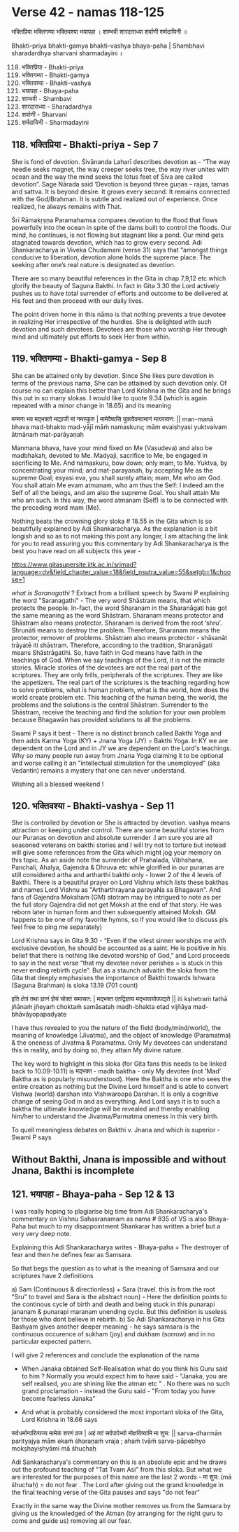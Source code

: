 # Verse 42 - namas 118-125 

भक्तिप्रिया भक्तिगम्या भक्तिवश्या भयापहा ।
शाम्भवी शारदाराध्या शर्वाणी शर्मदायिनी ॥ 

Bhakti-priya bhakti-gamya bhakti-vashya bhaya-paha |
Shambhavi sharadardhya sharvani sharmadayini ॥

118. भक्तिप्रिया - Bhakti-priya
119. भक्तिगम्या - Bhakti-gamya
120. भक्तिवश्या - Bhakti-vashya
121. भयापहा - Bhaya-paha
122. शाम्भवी - Shambavi
123. शारदाराध्या - Sharadardhya
124. शर्वाणी - Sharvani
125. शर्मदायिनी - Sharmadayini

## 118. भक्तिप्रिया - Bhakti-priya - Sep 7

She is fond of devotion. Śivānanda Laharī describes devotion as - “The way needle seeks magnet, the way creeper seeks tree, the way river unites with ocean and the way the mind seeks the lotus feet of Śiva are called devotion”. Sage Nārada said ‘Devotion is beyond three guṇas – rajas, tamas and sattva. It is beyond desire. It grows every second. It remains connected with the God/Brahman. It is subtle and realized out of experience. Once realized, he always remains with That.

Śrī Rāmakṛṣṇa Paramahamsa compares devotion to the flood that flows powerfully into the ocean in spite of the dams built to control the floods. Our mind, he continues, is not flowing but stagnant like a pond. Our mind gets stagnated towards devotion, which has to grow every second. Adi Shankaracharya in Viveka Chudamani (verse 31) says that “amongst things conducive to liberation, devotion alone holds the supreme place. The seeking after one’s real nature is designated as devotion.

There are so many beautiful references in the Gita in chap 7,9,12 etc which glorify the beauty of Saguna Bakthi. In fact in Gita 3.30 the Lord actively pushes us to have total surrender of efforts and outcome to be delivered at His feet and then proceed with our daily lives. 

The point driven home in this nāma is that nothing prevents a true devotee in realizing Her irrespective of the hurdles. She is delighted with such devotion and such devotees. Devotees are those who worship Her through mind and ultimately put efforts to seek Her from within.   
 
## 119. भक्तिगम्या - Bhakti-gamya - Sep 8 

She can be attained only by devotion. Since She likes pure devotion in terms of the previous nama, She can be attained by such devotion only. Of course no can explain this better than Lord Krishna in the Gita and he brings this out in so many slokas. I would like to quote 9.34 (which is again repeated with a minor change in 18.65)  and its meaning 

मन्मना भव मद्भक्तो मद्याजी मां नमस्कुरु | मामेवैष्यसि युक्त्वैवमात्मानं मत्परायण: ||
man-manā bhava mad-bhakto mad-yājī māṁ namaskuru; mām evaiṣhyasi yuktvaivam ātmānaṁ mat-parāyaṇaḥ

Manmana bhava, have your mind fixed on Me (Vasudeva) and also be madbhakah, devoted to Me. Madyaji, sacrifice to Me, be engaged in sacrificing to Me. And namaskuru, bow down; only mam, to Me. Yuktva, by concentrating your mind; and mat-parayanah, by accepting Me as the supreme Goal; esyasi eva, you shall surely attain; mam, Me who am God. You shall attain Me evam atmanam, who am thus the Self: I indeed am the Self of all the beings, and am also the supreme Goal. You shall attain Me who am such. In this way, the word atmanam (Self) is to be connected with the preceding word mam (Me). 

Nothing beats the crowning glory sloka # 18.55 in the Gita which is so beautifully explained by Adi Shankaracharya. As the explanation is a bit longish and so as to not making this post any longer, I am attaching the link for you to read assuring you this commentary by Adi Shankaracharya is the best you have read on all subjects this year - 

https://www.gitasupersite.iitk.ac.in/srimad?language=dv&field_chapter_value=18&field_nsutra_value=55&setgb=1&choose=1

*what is Saranagathi* ? Extract from a brilliant speech by Swami P explaining the word "Saranagathi" - The very word Shāstram means, that which protects the people. In-fact, the word Sharanam in the Sharanāgati has got the same meaning as the word Shāstram. Sharanam means protector and Shāstram also means protector. Sharanam is derived from the root ‘shru’. Shrunāti means to destroy the problem. Therefore, Sharanam means the protector, remover of problems. Shāstram also means protector - shāsanāt trāyatē iti shāstram. Therefore, according to the tradition, Sharanāgati means Shāstrāgatihi. So, have faith in God means have faith in the teachings of God. When we say teachings of the Lord, it is not the miracle stories. Miracle stories of the devotees are not the real part of the scriptures. They are only frills, peripherals of the scriptures. They are like the appetizers. The real part of the scriptures is the teaching regarding how to solve problems, what is human problem, what is the world, how does the world create problem etc. This teaching of the human being, the world, the problems and the solutions is the central Shāstram. Surrender to the Shāstram, receive the teaching and find the solution for your own problem because Bhagawān has provided solutions to all the problems.

Swami P says it best - There is no distinct branch called  Bakthi Yoga and then adds Karma Yoga (KY)  + Jnana Yoga (JY)  = Bakthi Yoga. In KY we are dependent on the Lord and in JY we are dependent on the Lord's teachings. Why so many people run away from Jnana Yoga claiming it to be optional and worse calling it an "intellectual stimulation for the unemployed" (aka Vedantin) remains a mystery that one can never understand. 

Wishing all a blessed weekend !

## 120. भक्तिवश्या - Bhakti-vashya - Sep 11

She is controlled by devotion or She is attracted by devotion. vashya means attraction or keeping under control. There are some beautiful stories from our Puranas on devotion and absolute surrender .I am sure you are all seasoned veterans on bakthi stories and I will try not to torture but instead will give some references from the Gita which might jog your memory on this topic. As an aside note the surrender of Prahalada, Vibhshana, Panchali, Ahalya, Gajendra & Dhruva etc while glorified in our puranas are still considered artha and artharthi bakthi only - lower 2 of the 4 levels of Bakthi. There is a beautiful prayer on Lord Vishnu which lists these bakthas and names Lord Vishnu as "Artharthrayana parayaNa sa Bhagavan".  And fans of Gajendra Moksham (GM) stotram may be intrigued to note as per the full story Gajendra did not get Moksh at the end of that story.   He was reborn later in human form and then subsequently attained Moksh. GM happens to be one of my favorite hymns, so if you would like to discuss pls feel free to ping me separately) 

Lord Krishna says in Gita 9.30 - “Even if the vilest sinner worships me with exclusive devotion, he should be accounted as a saint. He is positive in his belief that there is nothing like devoted worship of God,” and Lord proceeds to say in the next verse “that my devotee never perishes = is stuck in this never ending rebirth cycle”. But as a staunch advaitin the sloka from the Gita that deeply emphasises the importance of Bakthi towards Ishwara (Saguna Brahman) is sloka 13.19 (701 count)

इति क्षेत्रं तथा ज्ञानं ज्ञेयं चोक्तं समासत: | मद्भक्त एतद्विज्ञाय मद्भावायोपपद्यते || iti kṣhetraṁ tathā jñānaṁ jñeyaṁ choktaṁ samāsataḥ madh-bhakta etad vijñāya mad-bhāvāyopapadyate

I have thus revealed to you the nature of the field (body/mind/world), the meaning of knowledge (Jivatma), and the object of knowledge (Paramatma) & the oneness of Jivatma & Paramatma. Only My devotees can understand this in reality, and by doing so, they attain My divine nature.

The key word to highlight in this sloka (for Gita fans this needs to be linked back to 10.09-10.11) is मद्भक्त - madh baktha - only My devotee (not 'Mad' Baktha as is popularly misunderstood). Here the Baktha is one who sees the entire creation as nothing but the Divine Lord himself and is able to convert Vishwa (world) darshan into Vishwaroopa Darshan. It is only a cognitive change of seeing God in and as everything. And Lord says it is to such a baktha the ultimate knowledge will be revealed and thereby enabling him/her to understand the Jivatma/Parmatma oneness in this very birth.

To quell meaningless debates on Bakthi v. Jnana  and which is superior - Swami P says 

## Without Bakthi, Jnana is impossible and without Jnana, Bakthi is incomplete

## 121. भयापहा - Bhaya-paha - Sep 12 & 13 

I was really hoping to plagiarise big time from Adi Shankaracharya's commentary on Vishnu Sahasranamam as nama # 935 of VS is also Bhaya-Paha but much to my disappointment Shankarar has written a brief but a very very deep note.

Explaining this Adi Shankaracharya writes - Bhaya-paha = The destroyer of fear and then  he defines fear as Samsara. 

So that begs the question as to what is the meaning of Samsara and our scriptures have 2 definitions

a) Sam (Continuous & directionless) + Sara (travel.  this is from the root "Sru" to travel and Sara is the abstract noun) - Here the definition points to the continous cycle of birth and death and being stuck in this punarapi jananam  & punarapi maranam unending cycle. But this definition is useless for those who dont believe in rebirth. 
b) So Adi Shankaracharya in his Gita Bashyam gives another deeper meaning - he says samsara is the continuous occurence of sukham (joy) and dukham (sorrow) and in no particular expected pattern.

I will give 2 references and conclude the explanation of the nama 

- When Janaka obtained Self-Realisation what do you think his Guru said to him ? Normally you would expect him to have said - "Janaka, you are self realised, you are shining like the atman etc " .  No there was no such grand proclamation - instead the Guru said - "From today you have become fearless Janaka"

- And what is probably considered the most important sloka of the Gita, Lord Krishna in 18.66 says

सर्वधर्मान्परित्यज्य मामेकं शरणं व्रज | अहं त्वां सर्वपापेभ्यो मोक्षयिष्यामि मा शुच: || 
sarva-dharmān parityajya mām ekaṁ śharaṇaṁ vraja ; ahaṁ tvāṁ sarva-pāpebhyo mokṣhayiṣhyāmi mā śhuchaḥ

Adi Sankaracharya's commentary on this is an absolute epic and he draws out the profound teaching of "Tat Tvam Asi" from this sloka. But what we are interested for the purposes of this name are the last 2 words - मा शुच: (mā śhuchaḥ) = do not fear . The Lord after giving out the grand knowledge in the final teaching verse of the Gita pauses and says "do not fear" 

Exactly in the same way the Divine mother removes us from the Samsara by giving us the knowledged of the Atman (by arranging for the right guru to come and guide us) removing all our fear. 

